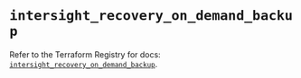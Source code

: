 # `intersight_recovery_on_demand_backup`

Refer to the Terraform Registry for docs: [`intersight_recovery_on_demand_backup`](https://registry.terraform.io/providers/ciscodevnet/intersight/1.0.71/docs/resources/recovery_on_demand_backup).
